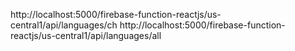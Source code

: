http://localhost:5000/firebase-function-reactjs/us-central1/api/languages/ch
http://localhost:5000/firebase-function-reactjs/us-central1/api/languages/all
